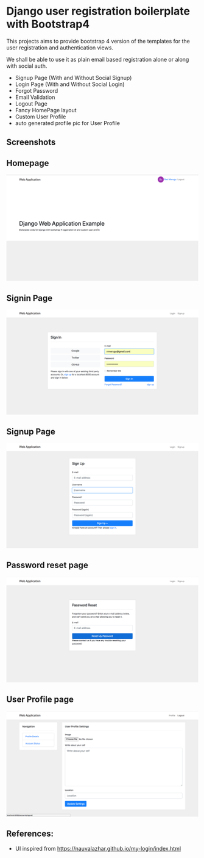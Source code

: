 # Django user registration boilerplate with Bootstrap4 

This projects aims to provide bootstrap 4 version of the templates for the user 
registration and authentication views.

We shall be able to use it as plain email based registration alone or along with social auth.


- Signup Page (With and Without Social Signup)
- Login Page (With and Without Social Login)
- Forgot Password
- Email Validation
- Logout Page
- Fancy HomePage layout
- Custom User Profile 
- auto generated profile pic for User Profile


## Screenshots


Homepage
---------
![homepage](screenshots/homepage.png)

Signin Page
---------
![Signin](screenshots/signin.png)

Signup Page
---------
![Signup](screenshots/signup.png)

Password reset page
---------
![password reset](screenshots/password-reset.png)

User Profile page
---------
![user profile](screenshots/user-profile.png)



## References:

- UI inspired from https://nauvalazhar.github.io/my-login/index.html